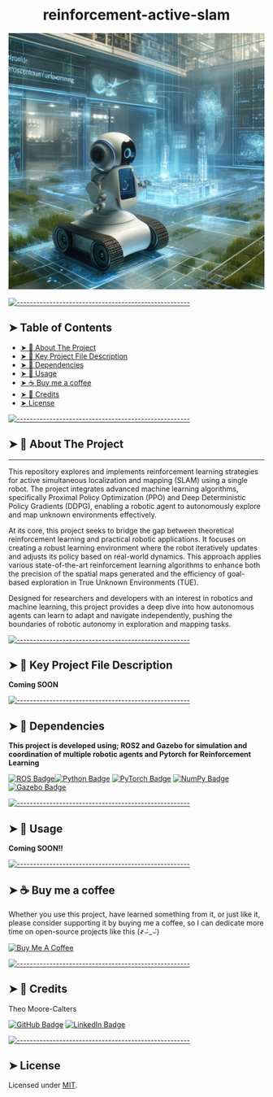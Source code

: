 <!-- ⚠️ This README has been generated from the file(s) "blueprint.md" ⚠️--><h1 align="center">reinforcement-active-slam</h1>
<p align="center">
  <img src="images/logo.png" alt="Logo" width="550" height="auto" />
</p>


[![-----------------------------------------------------](https://raw.githubusercontent.com/andreasbm/readme/master/assets/lines/solar.png)](#table-of-contents)

## ➤ Table of Contents

* [➤ :pencil: About The Project](#-pencil-about-the-project)
* [➤ :floppy_disk: Key Project File Description](#-floppy_disk-key-project-file-description)
* [➤ :rocket: Dependencies](#-rocket-dependencies)
* [➤ :hammer: Usage](#-hammer-usage)
* [➤ :coffee: Buy me a coffee](#-coffee-buy-me-a-coffee)
* [➤ :scroll: Credits](#-scroll-credits)
* [➤ License](#-license)


[![-----------------------------------------------------](https://raw.githubusercontent.com/andreasbm/readme/master/assets/lines/solar.png)](#pencil-about-the-project)

## ➤ :pencil: About The Project
--------------------------

This repository explores and implements reinforcement learning strategies for active simultaneous localization and mapping (SLAM) using a single robot. The project integrates advanced machine learning algorithms, specifically Proximal Policy Optimization (PPO) and Deep Deterministic Policy Gradients (DDPG), enabling a robotic agent to autonomously explore and map unknown environments effectively.

At its core, this project seeks to bridge the gap between theoretical reinforcement learning and practical robotic applications. It focuses on creating a robust learning environment where the robot iteratively updates and adjusts its policy based on real-world dynamics. This approach applies various state-of-the-art reinforcement learning algorithms to enhance both the precision of the spatial maps generated and the efficiency of goal-based exploration in True Unknown Environments (TUE).

Designed for researchers and developers with an interest in robotics and machine learning, this project provides a deep dive into how autonomous agents can learn to adapt and navigate independently, pushing the boundaries of robotic autonomy in exploration and mapping tasks.


[![-----------------------------------------------------](https://raw.githubusercontent.com/andreasbm/readme/master/assets/lines/solar.png)](#floppy_disk-key-project-file-description)

## ➤ :floppy_disk: Key Project File Description

 **Coming SOON**


[![-----------------------------------------------------](https://raw.githubusercontent.com/andreasbm/readme/master/assets/lines/solar.png)](#rocket-dependencies)

## ➤ :rocket: Dependencies

**This project is developed using; ROS2 and Gazebo for simulation and coordination of multiple robotic agents and Pytorch for Reinforcement Learning**


[![ROS Badge](https://img.shields.io/badge/ROS-22314E?logo=ros&logoColor=fff&style=for-the-badge)](https://docs.ros.org/en/humble/index.html)[![Python Badge](https://img.shields.io/badge/Python-3776AB?logo=python&logoColor=fff&style=for-the-badge)](https://www.python.org/) [![PyTorch Badge](https://img.shields.io/badge/PyTorch-EE4C2C?logo=pytorch&logoColor=fff&style=for-the-badge)](https://pytorch.org/) [![NumPy Badge](https://img.shields.io/badge/NumPy-013243?logo=numpy&logoColor=fff&style=for-the-badge)](https://numpy.org/)[![Gazebo Badge](https://custom-icon-badges.demolab.com/badge/-GazeboSim-FFBF00?style=for-the-badge&logo=package&logoColor=black)](https://gazebosim.org/home)



[![-----------------------------------------------------](https://raw.githubusercontent.com/andreasbm/readme/master/assets/lines/solar.png)](#hammer-usage)

## ➤ :hammer: Usage
 
**Coming SOON!!**


[![-----------------------------------------------------](https://raw.githubusercontent.com/andreasbm/readme/master/assets/lines/solar.png)](#coffee-buy-me-a-coffee)

## ➤ :coffee: Buy me a coffee
Whether you use this project, have learned something from it, or just like it, please consider supporting it by buying me a coffee, so I can dedicate more time on open-source projects like this (҂⌣̀_⌣́)

<a href="https://www.buymeacoffee.com/i1Cps" target="_blank"><img src="https://cdn.buymeacoffee.com/buttons/v2/default-violet.png" alt="Buy Me A Coffee" style="height: 60px !important;width: 217px !important;" ></a>


[![-----------------------------------------------------](https://raw.githubusercontent.com/andreasbm/readme/master/assets/lines/solar.png)](#scroll-credits)

## ➤ :scroll: Credits

Theo Moore-Calters 


[![GitHub Badge](https://img.shields.io/badge/GitHub-100000?style=for-the-badge&logo=github&logoColor=white)](https://github.com/i1Cps) [![LinkedIn Badge](https://img.shields.io/badge/LinkedIn-0077B5?style=for-the-badge&logo=linkedin&logoColor=white)](https://linkedin.com/in/theo-moore-calters)



[![-----------------------------------------------------](https://raw.githubusercontent.com/andreasbm/readme/master/assets/lines/solar.png)](#license)

## ➤ License
	
Licensed under [MIT](https://opensource.org/licenses/MIT).



